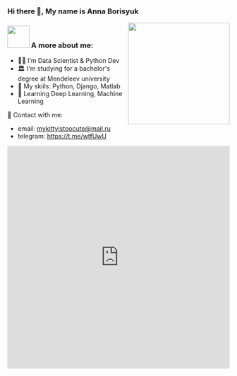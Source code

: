 ### Hi there 👋, My name is Anna Borisyuk
<img align='right' src="https://i.gifer.com/Ao.gif" width="230">


### <img src="https://media.giphy.com/media/VgCDAzcKvsR6OM0uWg/giphy.gif" width="50"> A more about me:
- 👩‍💻 I’m Data Scientist & Python Dev <br>
- 🏛️ I'm studying for a bachelor's degree at Mendeleev university <br>
- 👾 My skiils: Python, Django, Matlab <br>
- 🤖 Learning Deep Learning, Machine Learning <br>

💌 Contact with me:
- email: mykittyistoocute@mail.ru
- telegram: https://t.me/wtfUwU

<div style="padding-top:100.000%;position:relative;"><iframe src="https://gifer.com/embed/NPVm" width="100%" height="100%" style='position:absolute;top:0;left:0;' frameBorder="0" allowFullScreen></iframe></div>
